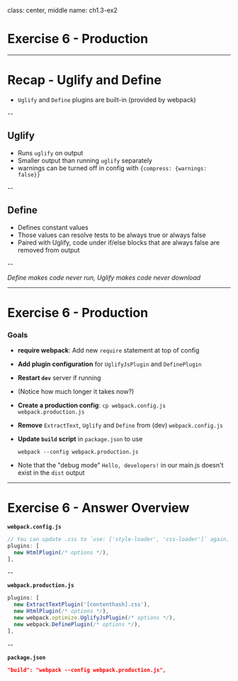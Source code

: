 class: center, middle
name: ch1.3-ex2

# Exercise 6 - Production

---

# Recap - Uglify and Define

- `Uglify` and `Define` plugins are built-in (provided by webpack)

--

## Uglify

- Runs `uglify` on output
- Smaller output than running `uglify` separately
- warnings can be turned off in config with `{compress: {warnings: false}}`

--

## Define

- Defines constant values
- Those values can resolve tests to be always true or always false
- Paired with Uglify, code under if/else blocks that are always false are removed from output

--

_Define makes code never run, Uglify makes code never download_

---

# Exercise 6 - Production

### Goals

- **require webpack**: Add new `require` statement at top of config
- **Add plugin configuration** for `UglifyJsPlugin` and `DefinePlugin`
- **Restart `dev`** server if running
- (Notice how much longer it takes now?)
- **Create a production config**: `cp webpack.config.js webpack.production.js`
- **Remove** `ExtractText`, `Uglify` and `Define` from (dev) `webpack.config.js`
- **Update `build` script** in `package.json` to use

    ```shell
    webpack --config webpack.production.js
    ```
- Note that the "debug mode" `Hello, developers!` in our main.js doesn't exist in the `dist` output

---

# Exercise 6 - Answer Overview

**`webpack.config.js`**

```js
// You can update .css to `use: ['style-loader', 'css-loader']` again.
plugins: [
  new HtmlPlugin(/* options */),
],
```

--

**`webpack.production.js`**
```js
plugins: [
  new ExtractTextPlugin('[contenthash].css'),
  new HtmlPlugin(/* options */),
  new webpack.optimize.UglifyJsPlugin(/* options */),
  new webpack.DefinePlugin(/* options */),
],
```

--

**`package.json`**
```json
"build": "webpack --config webpack.production.js",
```
